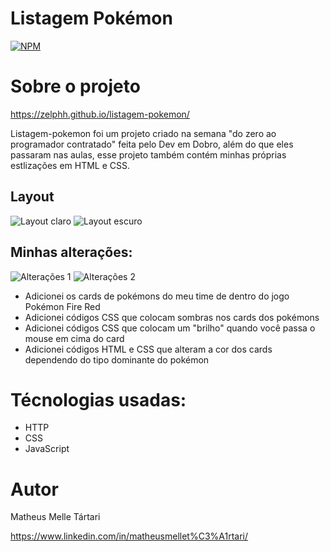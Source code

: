 # Listagem Pokémon
[![NPM](https://img.shields.io/npm/l/react)](https://github.com/Zelphh/listagem-pokemon/blob/main/LICENSE)

# Sobre o projeto

https://zelphh.github.io/listagem-pokemon/

Listagem-pokemon foi um projeto criado na semana "do zero ao programador contratado" feita pelo Dev em Dobro, além do que eles passaram nas aulas, esse projeto também contém minhas próprias estlizações em HTML e CSS.

## Layout

![Layout claro](https://github.com/Zelphh/listagem-pokemon/blob/main/assets/listagem2.png)
![Layout escuro](https://github.com/Zelphh/listagem-pokemon/blob/main/assets/listagem1.png)

## Minhas alterações: 

![Alterações 1](https://github.com/Zelphh/listagem-pokemon/blob/main/assets/listagem3.png)
![Alterações 2](https://github.com/Zelphh/listagem-pokemon/blob/main/assets/listagem4.png)

- Adicionei os cards de pokémons do meu time de dentro do jogo Pokémon Fire Red
- Adicionei códigos CSS que colocam sombras nos cards dos pokémons
- Adicionei códigos CSS que colocam um "brilho" quando você passa o mouse em cima do card
- Adicionei códigos HTML e CSS que alteram a cor dos cards dependendo do tipo dominante do pokémon

# Técnologias usadas:

- HTTP
- CSS
- JavaScript

# Autor

Matheus Melle Tártari

https://www.linkedin.com/in/matheusmellet%C3%A1rtari/
